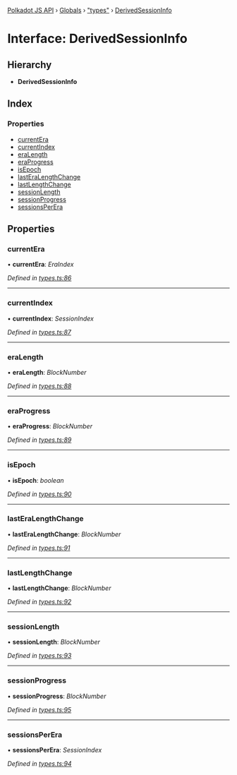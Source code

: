 [Polkadot JS API](../README.md) › [Globals](../globals.md) › ["types"](../modules/_types_.md) › [DerivedSessionInfo](_types_.derivedsessioninfo.md)

# Interface: DerivedSessionInfo

## Hierarchy

* **DerivedSessionInfo**

## Index

### Properties

* [currentEra](_types_.derivedsessioninfo.md#currentera)
* [currentIndex](_types_.derivedsessioninfo.md#currentindex)
* [eraLength](_types_.derivedsessioninfo.md#eralength)
* [eraProgress](_types_.derivedsessioninfo.md#eraprogress)
* [isEpoch](_types_.derivedsessioninfo.md#isepoch)
* [lastEraLengthChange](_types_.derivedsessioninfo.md#lasteralengthchange)
* [lastLengthChange](_types_.derivedsessioninfo.md#lastlengthchange)
* [sessionLength](_types_.derivedsessioninfo.md#sessionlength)
* [sessionProgress](_types_.derivedsessioninfo.md#sessionprogress)
* [sessionsPerEra](_types_.derivedsessioninfo.md#sessionsperera)

## Properties

###  currentEra

• **currentEra**: *EraIndex*

*Defined in [types.ts:86](https://github.com/polkadot-js/api/blob/d41f6ec3ef/packages/api-derive/src/types.ts#L86)*

___

###  currentIndex

• **currentIndex**: *SessionIndex*

*Defined in [types.ts:87](https://github.com/polkadot-js/api/blob/d41f6ec3ef/packages/api-derive/src/types.ts#L87)*

___

###  eraLength

• **eraLength**: *BlockNumber*

*Defined in [types.ts:88](https://github.com/polkadot-js/api/blob/d41f6ec3ef/packages/api-derive/src/types.ts#L88)*

___

###  eraProgress

• **eraProgress**: *BlockNumber*

*Defined in [types.ts:89](https://github.com/polkadot-js/api/blob/d41f6ec3ef/packages/api-derive/src/types.ts#L89)*

___

###  isEpoch

• **isEpoch**: *boolean*

*Defined in [types.ts:90](https://github.com/polkadot-js/api/blob/d41f6ec3ef/packages/api-derive/src/types.ts#L90)*

___

###  lastEraLengthChange

• **lastEraLengthChange**: *BlockNumber*

*Defined in [types.ts:91](https://github.com/polkadot-js/api/blob/d41f6ec3ef/packages/api-derive/src/types.ts#L91)*

___

###  lastLengthChange

• **lastLengthChange**: *BlockNumber*

*Defined in [types.ts:92](https://github.com/polkadot-js/api/blob/d41f6ec3ef/packages/api-derive/src/types.ts#L92)*

___

###  sessionLength

• **sessionLength**: *BlockNumber*

*Defined in [types.ts:93](https://github.com/polkadot-js/api/blob/d41f6ec3ef/packages/api-derive/src/types.ts#L93)*

___

###  sessionProgress

• **sessionProgress**: *BlockNumber*

*Defined in [types.ts:95](https://github.com/polkadot-js/api/blob/d41f6ec3ef/packages/api-derive/src/types.ts#L95)*

___

###  sessionsPerEra

• **sessionsPerEra**: *SessionIndex*

*Defined in [types.ts:94](https://github.com/polkadot-js/api/blob/d41f6ec3ef/packages/api-derive/src/types.ts#L94)*
